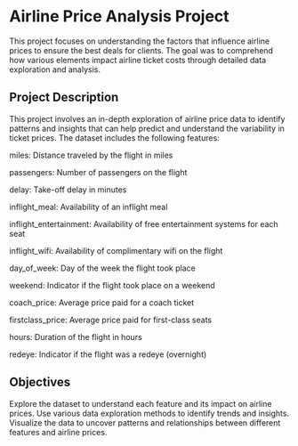 # Airline Price Analysis Project
This project focuses on understanding the factors that influence airline prices to ensure the best deals for clients. The goal was to comprehend how various elements impact airline ticket costs through detailed data exploration and analysis.

## Project Description
This project involves an in-depth exploration of airline price data to identify patterns and insights that can help predict and understand the variability in ticket prices. The dataset includes the following features:

miles: Distance traveled by the flight in miles  

passengers: Number of passengers on the flight

delay: Take-off delay in minutes

inflight_meal: Availability of an inflight meal

inflight_entertainment: Availability of free entertainment systems for each seat

inflight_wifi: Availability of complimentary wifi on the flight

day_of_week: Day of the week the flight took place

weekend: Indicator if the flight took place on a weekend

coach_price: Average price paid for a coach ticket

firstclass_price: Average price paid for first-class seats

hours: Duration of the flight in hours

redeye: Indicator if the flight was a redeye (overnight)

## Objectives
Explore the dataset to understand each feature and its impact on airline prices.
Use various data exploration methods to identify trends and insights.
Visualize the data to uncover patterns and relationships between different features and airline prices.
